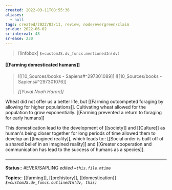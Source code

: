 ```yaml
---
created: 2022-03-11T08:55:36 
aliases:
  - null
tags: created/2022/03/11, review, node/evergreen/claim
sr-due: 2022-06-02
sr-interval: 48
sr-ease: 230
---
```

> [!infobox]
`$=customJS.dv_funcs.mentionedIn(dv)`

#### [[Farming domesticated humans]] 

> ![[10_Sources/books - Sapiens#^297301089]]
> ![[10_Sources/books - Sapiens#^297301076]]
> 
> <cite>[[Yuval Noah Harari]]</cite>

Wheat did not offer us a better life, but [[Farming outcompeted foraging by allowing for higher populations]]. Cultivating wheat allowed for the population to grow exponentially.
[[Farming prevented a return to foraging for early humans]]

This domestication lead to the development of [[society]] and [[Culture]] as human's being closer together for long periods of time allowed them to develop an [[Imagined reality]], which 
leads to:: [[Social order is built off of a shared belief in an imagined reality]] and [[Greater cooperation and communication has lead to the success of humans as a species]].

### <hr class="footnote"/>

**Status**:: #EVER/SAPLING 
*edited `=this.file.mtime`*

**Topics**:: [[farming]], [[prehistory]], [[domestication]]
*`$=customJS.dv_funcs.outlinedIn(dv, this)`*
